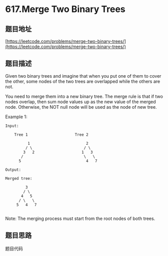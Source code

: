 617.Merge Two Binary Trees
===========================

题目地址
-------
[https://leetcode.com/problems/merge-two-binary-trees/](https://leetcode.com/problems/merge-two-binary-trees/)

题目描述
--------
Given two binary trees and imagine that when you put one of them to cover the other, some nodes of the two trees are overlapped while the others are not.

You need to merge them into a new binary tree. The merge rule is that if two nodes overlap, then sum node values up as the new value of the merged node. Otherwise, the NOT null node will be used as the node of new tree.

Example 1:

```
Input: 

	Tree 1                     Tree 2 
  
          1                         2                             
         / \                       / \                            
        3   2                     1   3                        
       /                           \   \                      
      5                             4   7       
      
Output: 

Merged tree:

	     3
	    / \
	   4   5
	  / \   \ 
	 5   4   7
 
```

Note: The merging process must start from the root nodes of both trees.

题目思路
--------



题目代码

